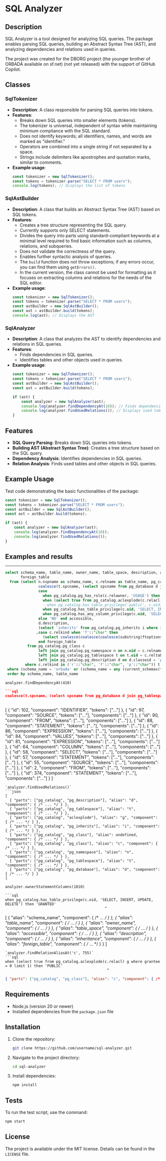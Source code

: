 # SQL Analyzer

## Description
SQL Analyzer is a tool designed for analyzing SQL queries. The package enables parsing SQL queries, building an Abstract Syntax Tree (AST), and analyzing dependencies and relations used in queries.

The project was created for the DBORG project (the younger brother of ORBADA available on sf.net) (not yet released) with the support of GitHub Copilot.

## Classes

### SqlTokenizer
- **Description**: A class responsible for parsing SQL queries into tokens.
- **Features**:
  - Breaks down SQL queries into smaller elements (tokens).
  - The tokenizer is universal, independent of syntax while maintaining minimum compliance with the SQL standard.
  - Does not identify keywords; all identifiers, names, and words are marked as "identifier."
  - Operators are combined into a single string if not separated by a space.
  - Strings include delimiters like apostrophes and quotation marks, similar to comments.
- **Example usage**:
  ```typescript
  const tokenizer = new SqlTokenizer();
  const tokens = tokenizer.parse("SELECT * FROM users");
  console.log(tokens); // Displays the list of tokens
  ```

### SqlAstBuilder
- **Description**: A class that builds an Abstract Syntax Tree (AST) based on SQL tokens.
- **Features**:
  - Creates a tree structure representing the SQL query.
  - Currently supports only SELECT statements.
  - Divides the query into parts using standard-compliant keywords at a minimal level required to find basic information such as columns, relations, and subqueries.
  - Does not validate the correctness of the query.
  - Enables further syntactic analysis of queries.
  - The `build` function does not throw exceptions; if any errors occur, you can find them using `getErrors()`.
  - In the current version, the class cannot be used for formatting as it focuses on extracting columns and relations for the needs of the SQL editor.
- **Example usage**:
  ```typescript
  const tokenizer = new SqlTokenizer();
  const tokens = tokenizer.parse("SELECT * FROM users");
  const astBuilder = new SqlAstBuilder();
  const ast = astBuilder.build(tokens);
  console.log(ast); // Displays the AST
  ```

### SqlAnalyzer
- **Description**: A class that analyzes the AST to identify dependencies and relations in SQL queries.
- **Features**:
  - Finds dependencies in SQL queries.
  - Identifies tables and other objects used in queries.
- **Example usage**:
  ```typescript
  const tokenizer = new SqlTokenizer();
  const tokens = tokenizer.parse("SELECT * FROM users");
  const astBuilder = new SqlAstBuilder();
  const ast = astBuilder.build(tokens);

  if (ast) {
      const analyzer = new SqlAnalyzer(ast);
      console.log(analyzer.findDependencyAt(10)); // Finds dependencies at a specific query location
      console.log(analyzer.findUsedRelations()); // Displays used tables
  }
  ```

## Features
- **SQL Query Parsing**: Breaks down SQL queries into tokens.
- **Building AST (Abstract Syntax Tree)**: Creates a tree structure based on the SQL query.
- **Dependency Analysis**: Identifies dependencies in SQL queries.
- **Relation Analysis**: Finds used tables and other objects in SQL queries.

## Example Usage
Test code demonstrating the basic functionalities of the package:

```typescript
const tokenizer = new SqlTokenizer();
const tokens = tokenizer.parse("SELECT * FROM users");
const astBuilder = new SqlAstBuilder();
const ast = astBuilder.build(tokens);

if (ast) {
    const analyzer = new SqlAnalyzer(ast);
    console.log(analyzer.findDependencyAt(10));
    console.log(analyzer.findUsedRelations());
}
```

## Examples and results
----
```sql
select schema_name, table_name, owner_name, table_space, description, accessible, inheritance, quote_ident(schema_name)||'.'||quote_ident(table_name) full_object_name, table_name object_name,
       foreign_table
  from (select n.nspname as schema_name, c.relname as table_name, pg_catalog.pg_get_userbyid(c.relowner) as owner_name, 
               coalesce(t.spcname, (select spcname from pg_database d join pg_tablespace t on t.oid = d.dattablespace where d.datname = case when n.nspname in ('pg_catalog', 'information_schema') then 'postgres' else current_database() end)) as table_space,
               case
                 when pg_catalog.pg_has_role(c.relowner, 'USAGE') then 'USAGE'
                 when (select true from pg_catalog.aclexplode(c.relacl) g where grantee = 0 limit 1) then 'PUBLIC'
                 --when pg_catalog.has_table_privilege('public', c.oid, 'SELECT, INSERT, UPDATE, DELETE, REFERENCES') then 'BY PUBLIC ROLE' 
                 when pg_catalog.has_table_privilege(c.oid, 'SELECT, INSERT, UPDATE, DELETE') then 'GRANTED' 
                 when pg_catalog.has_any_column_privilege(c.oid, 'SELECT, INSERT, UPDATE') then 'COLUMN'
               else 'NO' end accessible,
               d.description,
               (select 'inherits' from pg_catalog.pg_inherits i where i.inhrelid = c.oid union all select 'inherited' from pg_catalog.pg_inherits i where i.inhparent = c.oid limit 1) inheritance
              ,case c.relkind when 'f'::"char" then 
                 (select coalesce(coalesce(coalesce(substring(ftoptions::varchar from '[{,]schema=([#$\w]+)'), substring(ftoptions::varchar from '[{,]schema_name=([#$\w]+)'))||'.', '')||coalesce(substring(ftoptions::varchar from '[{,"]table=(([#$\w]+)|\(.+\))[",}]'), substring(ftoptions::varchar from '[{,"]table_name=(([#$\w]+)|\(.+\))[",}]')), '') from pg_foreign_table f /*join pg_foreign_server s on f.ftserver = s.oid*/ where f.ftrelid = c.oid)
               end foreign_table
          from pg_catalog.pg_class c
               left join pg_catalog.pg_namespace n on n.oid = c.relnamespace
               left join pg_catalog.pg_tablespace t on t.oid = c.reltablespace
               left join pg_catalog.pg_description d on d.classoid = 'pg_class'::regclass and d.objoid = c.oid and d.objsubid = 0
         where c.relkind in ('r'::"char", 'f'::"char", 'p'::"char")) t
 where (schema_name = 'orbada' or (schema_name = any (current_schemas(false)) and 'orbada' = current_schema() and schema_name <> 'public'))
 order by schema_name, table_name
```
`analyzer.findDependencyAt(410)`
```json
```sql
coalesce(t.spcname, (select spcname from pg_database d join pg_tablespace t on t.oid = d.dattablespace where d.datname = case when
                                                            ^
```
[
  { "id": 102, "component": "IDENTIFIER", "tokens": ["..."] },
  { "id": 97, "component": "SOURCE", "tokens": ["..."], "components": ["..."] },
  { "id": 90, "component": "FROM", "tokens": ["..."], "components": ["..."] },
  { "id": 88, "component": "STATEMENT", "tokens": ["..."], "components": ["..."] },
  { "id": 86, "component": "EXPRESSION", "tokens": ["..."], "components": ["..."] },
  { "id": 84, "component": "VALUES", "tokens": ["..."], "components": ["..."] },
  { "id": 81, "component": "EXPRESSION", "tokens": ["..."], "components": ["..."] },
  { "id": 64, "component": "COLUMN", "tokens": ["..."], "components": ["..."] },
  { "id": 58, "component": "SELECT", "tokens": ["..."], "components": ["..."] },
  { "id": 57, "component": "STATEMENT", "tokens": ["..."], "components": ["..."] },
  { "id": 55, "component": "SOURCE", "tokens": ["..."], "components": ["..."] },
  { "id": 2, "component": "FROM", "tokens": ["..."], "components": ["..."] },
  { "id": 374, "component": "STATEMENT", "tokens": ["..."], "components": ["..."] }
]
```
`analyzer.findUsedRelations()`
```json
[
  { "parts": ["pg_catalog", "pg_description"], "alias": "d", "component": { /* ... */ } },
  { "parts": ["pg_catalog", "pg_tablespace"], "alias": "t", "component": { /* ... */ } },
  { "parts": ["pg_catalog", "aclexplode"], "alias": "g", "component": { /* ... */ } },
  { "parts": ["pg_catalog", "pg_inherits"], "alias": "i", "component": { /* ... */ } },
  { "parts": ["pg_catalog", "pg_class"], "alias": undefined, "component": { /* ... */ } },
  { "parts": ["pg_catalog", "pg_class"], "alias": "c", "component": { /* ... */ } },
  { "parts": ["pg_catalog", "pg_namespace"], "alias": "n", "component": { /* ... */ } },
  { "parts": ["pg_catalog", "pg_tablespace"], "alias": "t", "component": { /* ... */ } },
  { "parts": ["pg_catalog", "pg_database"], "alias": "d", "component": { /* ... */ } }
]
```
`analyzer.ownerStatementColumns(1010)`
```
```sql
when pg_catalog.has_table_privilege(c.oid, 'SELECT, INSERT, UPDATE, DELETE') then 'GRANTED' 
                                             ^
```
[
  { "alias": "schema_name", "component": { /* ... */ } },
  { "alias": "table_name", "component": { /* ... */ } },
  { "alias": "owner_name", "component": { /* ... */ } },
  { "alias": "table_space", "component": { /* ... */ } },
  { "alias": "accessible", "component": { /* ... */ } },
  { "alias": "description", "component": { /* ... */ } },
  { "alias": "inheritance", "component": { /* ... */ } },
  { "alias": "foreign_table", "component": { /* ... */ } }
]
```
`analyzer.findRelationAliasAt('c', 755)`
```sql
when (select true from pg_catalog.aclexplode(c.relacl) g where grantee = 0 limit 1) then 'PUBLIC'
                                              ^
```
```json
{ "parts": ["pg_catalog", "pg_class"], "alias": "c", "component": { /* ... */ } }
```

## Requirements
- Node.js (version 20 or newer)
- Installed dependencies from the `package.json` file

## Installation
1. Clone the repository:
   ```bash
   git clone https://github.com/username/sql-analyzer.git
   ```
2. Navigate to the project directory:
   ```bash
   cd sql-analyzer
   ```
3. Install dependencies:
   ```bash
   npm install
   ```

## Tests
To run the test script, use the command:
```bash
npm start
```

## License
The project is available under the MIT license. Details can be found in the `LICENSE` file.
